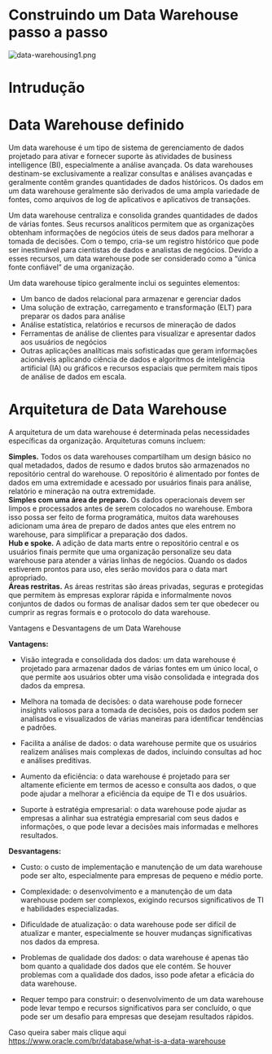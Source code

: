 # Construindo um Data Warehouse passo a passo

![data-warehousing1.png](https://github.com/cleiton-fx/Construindo-um-Data-Warehouse-/blob/master/imagens/data-warehousing1.png)


<h1>Intrudução</h1>


<h1>Data Warehouse definido</h1>

Um data warehouse é um tipo de sistema de gerenciamento de dados projetado para ativar e fornecer suporte às atividades de business intelligence (BI), especialmente a análise avançada. Os data warehouses destinam-se exclusivamente a realizar consultas e análises avançadas e geralmente contêm grandes quantidades de dados históricos. Os dados em um data warehouse geralmente são derivados de uma ampla variedade de fontes, como arquivos de log de aplicativos e aplicativos de transações.

Um data warehouse centraliza e consolida grandes quantidades de dados de várias fontes. Seus recursos analíticos permitem que as organizações obtenham informações de negócios úteis de seus dados para melhorar a tomada de decisões. Com o tempo, cria-se um registro histórico que pode ser inestimável para cientistas de dados e analistas de negócios. Devido a esses recursos, um data warehouse pode ser considerado como a “única fonte confiável” de uma organização.

Um data warehouse típico geralmente inclui os seguintes elementos:

 - Um banco de dados relacional para armazenar e gerenciar dados
 - Uma solução de extração, carregamento e transformação (ELT) para preparar os dados para análise
 - Análise estatística, relatórios e recursos de mineração de dados
 - Ferramentas de análise de clientes para visualizar e apresentar dados aos usuários de negócios
 - Outras aplicações analíticas mais sofisticadas que geram informações acionáveis aplicando ciência de dados e algoritmos de inteligência artificial (IA) ou gráficos e recursos espaciais que permitem mais tipos de análise de dados em escala.

<h1>Arquitetura de Data Warehouse</h1>

A arquitetura de um data warehouse é determinada pelas necessidades específicas da organização. Arquiteturas comuns incluem:

<b>Simples.</b> Todos os data warehouses compartilham um design básico no qual metadados, dados de resumo e dados brutos são armazenados no repositório central do warehouse. O repositório é alimentado por fontes de dados em uma extremidade e acessado por usuários finais para análise, relatório e mineração na outra extremidade.
<br>
<b>Simples com uma área de preparo.</b> Os dados operacionais devem ser limpos e processados antes de serem colocados no warehouse. Embora isso possa ser feito de forma programática, muitos data warehouses adicionam uma área de preparo de dados antes que eles entrem no warehouse, para simplificar a preparação dos dados.
<br>
<b>Hub e spoke.</b> A adição de data marts entre o repositório central e os usuários finais permite que uma organização personalize seu data warehouse para atender a várias linhas de negócios. Quando os dados estiverem prontos para uso, eles serão movidos para o data mart apropriado.
<br>
<b>Áreas restritas.</b> As áreas restritas são áreas privadas, seguras e protegidas que permitem às empresas explorar rápida e informalmente novos conjuntos de dados ou formas de analisar dados sem ter que obedecer ou cumprir as regras formais e o protocolo do data warehouse.<br>

Vantagens e Desvantagens de um Data Warehouse

<b>Vantagens:</b>

 - Visão integrada e consolidada dos dados: um data warehouse é projetado para armazenar dados de várias fontes em um único local, o que permite aos usuários obter uma visão consolidada e integrada dos dados da empresa.

 - Melhora na tomada de decisões: o data warehouse pode fornecer insights valiosos para a tomada de decisões, pois os dados podem ser analisados e visualizados de várias maneiras para identificar tendências e padrões.

 - Facilita a análise de dados: o data warehouse permite que os usuários realizem análises mais complexas de dados, incluindo consultas ad hoc e análises preditivas.

 - Aumento da eficiência: o data warehouse é projetado para ser altamente eficiente em termos de acesso e consulta aos dados, o que pode ajudar a melhorar a eficiência da equipe de TI e dos usuários.

 - Suporte à estratégia empresarial: o data warehouse pode ajudar as empresas a alinhar sua estratégia empresarial com seus dados e informações, o que pode levar a decisões mais informadas e melhores resultados.

<b>Desvantagens:</b>

 - Custo: o custo de implementação e manutenção de um data warehouse pode ser alto, especialmente para empresas de pequeno e médio porte.

 - Complexidade: o desenvolvimento e a manutenção de um data warehouse podem ser complexos, exigindo recursos significativos de TI e habilidades especializadas.

 - Dificuldade de atualização: o data warehouse pode ser difícil de atualizar e manter, especialmente se houver mudanças significativas nos dados da empresa.

 - Problemas de qualidade dos dados: o data warehouse é apenas tão bom quanto a qualidade dos dados que ele contém. Se houver problemas com a qualidade dos dados, isso pode afetar a eficácia do data warehouse.

 - Requer tempo para construir: o desenvolvimento de um data warehouse pode levar tempo e recursos significativos para ser concluído, o que pode ser um desafio para empresas que desejam resultados rápidos.



Caso queira saber mais clique aqui https://www.oracle.com/br/database/what-is-a-data-warehouse
